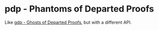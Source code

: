 # pdp - Phantoms of Departed Proofs

Like [gdp - Ghosts of Departed Proofs](https://hackage.haskell.org/package/gdp),
but with a different API.


